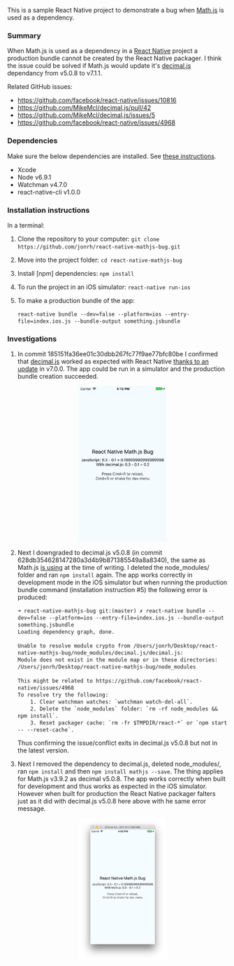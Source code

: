 This is a sample React Native project to demonstrate a bug when [Math.js](https://github.com/josdejong/mathjs) is used as a dependency.

### Summary
When Math.js is used as a dependency in a [React Native](https://facebook.github.io/react-native/) project a production bundle cannot be created by the React Native packager. I think the issue could be solved if Math.js would update it's [decimal.js](https://github.com/MikeMcl/decimal.js) dependancy from v5.0.8 to v7.1.1.

Related GitHub issues:

* <https://github.com/facebook/react-native/issues/10816>
* <https://github.com/MikeMcl/decimal.js/pull/42>
* <https://github.com/MikeMcl/decimal.js/issues/5>
* <https://github.com/facebook/react-native/issues/4968>

### Dependencies
Make sure the below dependencies are installed. See [these instructions](https://facebook.github.io/react-native/docs/getting-started.html#content).

* Xcode
* Node v6.9.1
* Watchman v4.7.0
* react-native-cli v1.0.0

### Installation instructions
In a terminal:

1. Clone the repository to your computer: `git clone https://github.com/jonrh/react-native-mathjs-bug.git`
2. Move into the project folder: `cd react-native-mathjs-bug`
3. Install [npm] dependencies: `npm install`
4. To run the project in an iOS simulator: `react-native run-ios`
5. To make a production bundle of the app: 

	```
	react-native bundle --dev=false --platform=ios --entry-file=index.ios.js --bundle-output something.jsbundle
	```
	
### Investigations
1. In commit 185151fa36ee01c30dbb267fc77f9ae77bfc80be I confirmed that [decimal.js](https://github.com/MikeMcl/decimal.js) worked as expected with React Native [thanks to an update](https://github.com/MikeMcl/decimal.js/pull/42) in v7.0.0. The app could be run in a simulator and the production bundle creation succeeded.

	<p align="center">
		<img src="screenshot_with_decimaljs.png" width=200 />
	</p>

2. Next I downgraded to decimal.js v5.0.8 (in commit 628db354628147280a3d4b9b871385549a8a8340), the same as Math.js [is using](https://github.com/josdejong/mathjs/blob/master/package.json#L79) at the time of writing. I deleted the node_modules/ folder and ran `npm install` again. The app works correctly in development mode in the iOS simulator but when running the production bundle command (installation instruction #5) the following error is produced:

	```
	➜ react-native-mathjs-bug git:(master) ✗ react-native bundle --dev=false --platform=ios --entry-file=index.ios.js --bundle-output 	something.jsbundle
	Loading dependency graph, done.

	Unable to resolve module crypto from /Users/jonrh/Desktop/react-native-mathjs-bug/node_modules/decimal.js/decimal.js:
	Module does not exist in the module map or in these directories: /Users/jonrh/Desktop/react-native-mathjs-bug/node_modules

	This might be related to https://github.com/facebook/react-native/issues/4968
	To resolve try the following:
		1. Clear watchman watches: `watchman watch-del-all`.
		2. Delete the `node_modules` folder: `rm -rf node_modules && npm install`.
		3. Reset packager cache: `rm -fr $TMPDIR/react-*` or `npm start -- --reset-cache`.
	```
	
	Thus confirming the issue/conflict exits in decimal.js v5.0.8 but not in the latest version.
	
3. Next I removed the dependency to decimal.js, deleted node_modules/, ran `npm install` and then `npm install mathjs --save`. The thing applies for Math.js v3.9.2 as decimal v5.0.8. The app works correctly when built for development and thus works as expected in the iOS simulator. However when built for production the React Native packager falters just as it did with decimal.js v5.0.8 here above with he same error message.

	<p align="center">
		<img src="screenshot_with_mathjs.png" width=200 />
	</p>